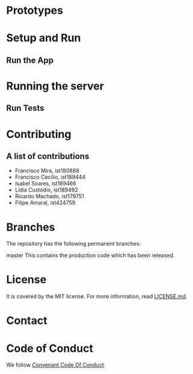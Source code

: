 # Prototypes

# Setup and Run

## Run the App

# Running the server

## Run Tests

# Contributing 
## A list of contributions

- Francisco Mira, ist180888
- Francisco Cecílio, ist189444
- Isabel Soares, ist189466
- Lídia Custódio, ist189492
- Ricardo Machado, ist179751
- Filipe Amaral, ist424759

# Branches
The repository has the following permanent branches:

master This contains the production code which has been released.

# License

It is covered by the MIT license.
For more information, read [LICENSE.md](https://github.com/isabelSoares/CCU-2021/blob/master/LICENSE).

# Contact

# Code of Conduct
We follow [Convenant Code Of Conduct](https://www.contributor-covenant.org/version/1/4/code-of-conduct/).


